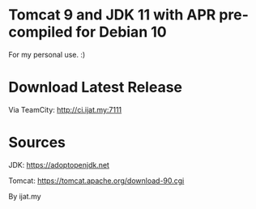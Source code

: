 # Tomcat 9 and JDK 11 with APR pre-compiled for Debian 10

For my personal use. :)

# Download Latest Release

Via TeamCity: http://ci.ijat.my:7111

# Sources

JDK: https://adoptopenjdk.net

Tomcat: https://tomcat.apache.org/download-90.cgi

By ijat.my